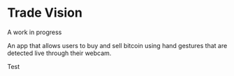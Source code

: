 # Trade Vision

A work in progress

An app that allows users to buy and sell bitcoin using hand gestures that are detected live through their webcam.

Test
